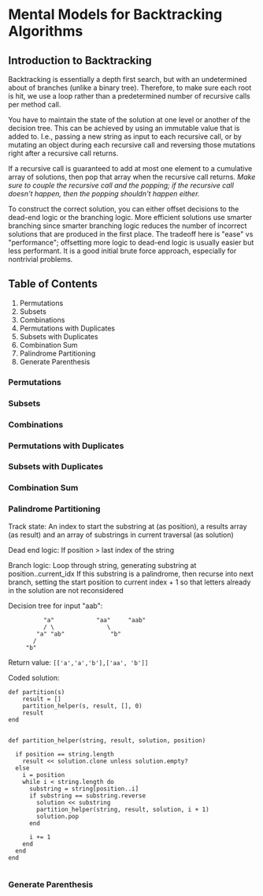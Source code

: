 
# Mental Models for Backtracking Algorithms

## Introduction to Backtracking
Backtracking is essentially a depth first search, but with an undetermined about of branches (unlike a binary tree). Therefore, to make sure each root is hit, we use a loop rather than a predetermined number of recursive calls per method call.

You have to maintain the state of the solution at one level or another of the decision tree. This can be achieved by using an immutable value that is added to. I.e., passing a new string as input to each recursive call, or by mutating an object during each recursive call and reversing those mutations right after a recursive call returns.

If a recursive call is guaranteed to add at most one element to a cumulative array of solutions, then pop that array when the recursive call returns. *Make sure to couple the recursive call and the popping; if the recursive call doesn't happen, then the popping shouldn't happen either.*

To construct the correct solution, you can either offset decisions to the dead-end logic or the branching logic. More efficient solutions use smarter branching since smarter branching logic reduces the number of incorrect solutions that are produced in the first place. The tradeoff here is "ease" vs "performance"; offsetting more logic to dead-end logic is usually easier but less performant. It is a good initial brute force approach, especially for nontrivial problems.


## Table of Contents
1. Permutations
2. Subsets
3. Combinations
4. Permutations with Duplicates
5. Subsets with Duplicates
6. Combination Sum
7. Palindrome Partitioning
8. Generate Parenthesis



### Permutations


### Subsets


### Combinations


### Permutations with Duplicates


### Subsets with Duplicates


### Combination Sum


### Palindrome Partitioning
Track state: An index to start the substring at (as position), a results array (as result) and an array of substrings in current traversal (as solution)

Dead end logic: If position > last index of the string

Branch logic:
Loop through string, generating substring at position..current_idx
If this substring is a palindrome, then recurse into next branch, setting the start position to current index + 1 so that letters already in the solution are not reconsidered


Decision tree for input "aab": 
```
          "a"            "aa"     "aab"
          / \               \
        "a" "ab"             "b"
       / 
     "b"
```
Return value: `[['a','a','b'],['aa', 'b']]`

Coded solution:
```
def partition(s)
    result = []
    partition_helper(s, result, [], 0)
    result
end


def partition_helper(string, result, solution, position)
  
  if position == string.length 
    result << solution.clone unless solution.empty?
  else
    i = position
    while i < string.length do
      substring = string[position..i]
      if substring == substring.reverse
        solution << substring
        partition_helper(string, result, solution, i + 1)
        solution.pop
      end
      
      i += 1
    end
  end
end


```

### Generate Parenthesis






